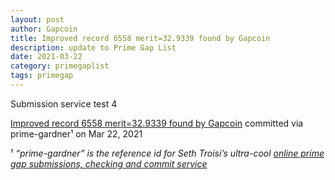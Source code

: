 ```yaml
---
layout: post
author: Gapcoin
title: Improved record 6558 merit=32.9339 found by Gapcoin
description: update to Prime Gap List
date: 2021-03-22
category: primegaplist
tags: primegap
---
```


Submission service test 4

[Improved record 6558 merit=32.9339 found by Gapcoin](https://github.com/primegap-list-project/prime-gap-list/commit/ad218e5fe5a590bf410a7b09fb0c98c8be63cf16) committed via prime-gardner¹ on Mar 22, 2021

¹ *“prime-gardner” is the reference id for Seth Troisi’s ultra-cool [online prime gap submissions, checking and commit service](https://primegaps.cloudygo.com/)*
